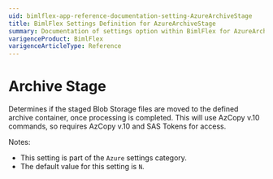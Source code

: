 ```yaml
---
uid: bimlflex-app-reference-documentation-setting-AzureArchiveStage
title: BimlFlex Settings Definition for AzureArchiveStage
summary: Documentation of settings option within BimlFlex for AzureArchiveStage
varigenceProduct: BimlFlex
varigenceArticleType: Reference
---
```


# Archive Stage

Determines if the staged Blob Storage files are moved to the defined archive container, once processing is completed. This will use AzCopy v.10 commands, so requires AzCopy v.10 and SAS Tokens for access.

Notes:

* This setting is part of the `Azure` settings category.
* The default value for this setting is `N`.
